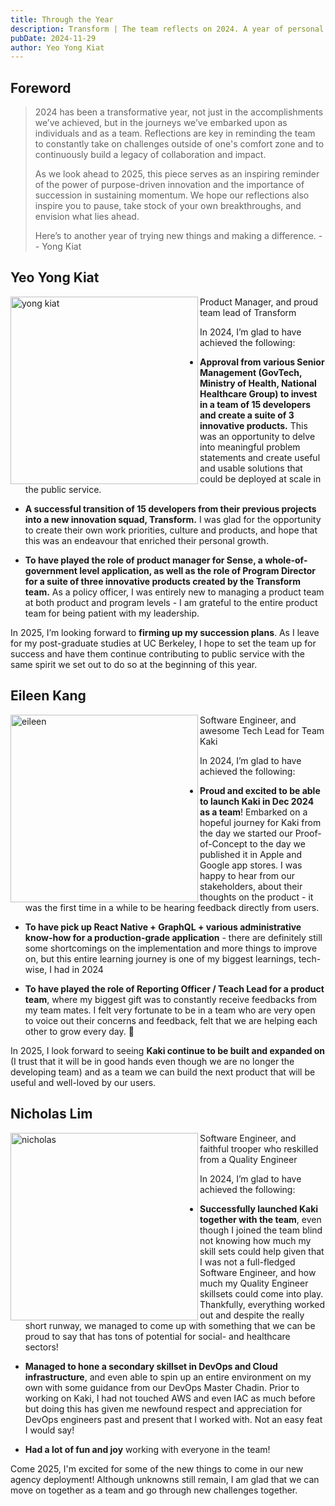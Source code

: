 ```yaml
---
title: Through the Year
description: Transform | The team reflects on 2024. A year of personal breakthroughs and trying new things.
pubDate: 2024-11-29
author: Yeo Yong Kiat
---
```


## Foreword
> 2024 has been a transformative year, not just in the accomplishments we’ve achieved, but in the journeys we’ve embarked upon as individuals and as a team. Reflections are key in reminding the team to constantly take on challenges outside of one's comfort zone and to continuously build a legacy of collaboration and impact.
> 
> As we look ahead to 2025, this piece serves as an inspiring reminder of the power of purpose-driven innovation and the importance of succession in sustaining momentum. We hope our reflections also inspire you to pause, take stock of your own breakthroughs, and envision what lies ahead.
> 
> Here’s to another year of trying new things and making a difference.
>  -- Yong Kiat


## Yeo Yong Kiat
<img src="https://rogueteacher.me/images/yongkiat-square.JPG" alt="yong kiat" width="300px" align="left">
<figcaption>Product Manager, and proud team lead of Transform</figcaption>

In 2024, I’m glad to have achieved the following:

- **Approval from various Senior Management (GovTech, Ministry of Health, National Healthcare Group) to invest in a team of 15 developers and create a suite of 3 innovative products.** This was an opportunity to delve into meaningful problem statements and create useful and usable solutions that could be deployed at scale in the public service.

- **A successful transition of 15 developers from their previous projects into a new innovation squad, Transform.** I was glad for the opportunity to create their own work priorities, culture and products, and hope that this was an endeavour that enriched their personal growth.

- **To have played the role of product manager for Sense, a whole-of-government level application, as well as the role of Program Director for a suite of three innovative products created by the Transform team.** As a policy officer, I was entirely new to managing a product team at both product and program levels - I am grateful to the entire product team for being patient with my leadership.

In 2025, I’m looking forward to **firming up my succession plans**. As I leave for my post-graduate studies at UC Berkeley, I hope to set the team up for success and have them continue contributing to public service with the same spirit we set out to do so at the beginning of this year.

## Eileen Kang
<img src="https://rogueteacher.me/images/transformgovsg/eileen.JPG" alt="eileen" width="300px" align="left">
<figcaption>Software Engineer, and awesome Tech Lead for Team Kaki</figcaption>

In 2024, I’m glad to have achieved the following:

- **Proud and excited to be able to launch Kaki in Dec 2024 as a team**! Embarked on a hopeful journey for Kaki from the day we started our Proof-of-Concept to the day we published it in Apple and Google app stores. I was happy to hear from our stakeholders, about their thoughts on the product - it was the first time in a while to be hearing feedback directly from users.

- **To have pick up React Native + GraphQL + various administrative know-how for a production-grade application** -  there are definitely still some shortcomings on the implementation and more things to improve on, but this entire learning journey is one of my biggest learnings, tech-wise, I had in 2024

- **To have played the role of Reporting Officer / Teach Lead for a product team**, where my biggest gift was to constantly receive feedbacks from my team mates. I felt very fortunate to be in a team who are very open to voice out their concerns and feedback, felt that we are helping each other to grow every day. 🙂

In 2025, I look forward to seeing **Kaki continue to be built and expanded on** (I trust that it will be in good hands even though we are no longer the developing team) and as a team we can build the next product that will be useful and well-loved by our users. 

## Nicholas Lim
<img src="https://rogueteacher.me/images/transformgovsg/nicholas.JPG" alt="nicholas" width="300px" align="left">
<figcaption>Software Engineer, and faithful trooper who reskilled from a Quality Engineer</figcaption>

In 2024, I’m glad to have achieved the following:

- **Successfully launched Kaki together with the team**, even though I joined the team blind not knowing how much my skill sets could help given that I was not a full-fledged Software Engineer, and how much my Quality Engineer skillsets could come into play. Thankfully, everything worked out and despite the really short runway, we managed to come up with something that we can be proud to say that has tons of potential for social- and healthcare sectors!

- **Managed to hone a secondary skillset in DevOps and Cloud infrastructure**, and even able to spin up an entire environment on my own with some guidance from our DevOps Master Chadin. Prior to working on Kaki, I had not touched AWS and even IAC as much before but doing this has given me newfound respect and appreciation for DevOps engineers past and present that I worked with. Not an easy feat I would say!

- **Had a lot of fun and joy** working with everyone in the team!

Come 2025, I'm excited for some of the new things to come in our new agency deployment! Although unknowns still remain, I am glad that we can move on together as a team and go through new challenges together.
